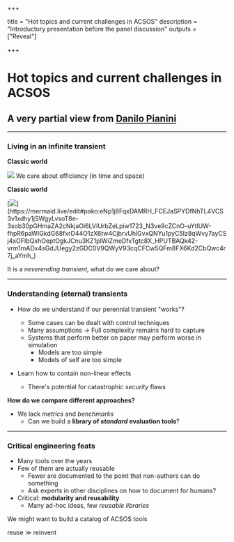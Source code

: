  
+++

title = "Hot topics and current challenges in ACSOS"
description = "Introductory presentation before the panel discussion"
outputs = ["Reveal"]

+++


# Hot topics and current challenges in ACSOS

## A very partial view from [Danilo Pianini](mailto:danilo.pianini@unibo.it)

---

### Living in an infinite transient

**Classic world**

[![](https://mermaid.ink/svg/pako:eNodjbEKAyEQRH9FFsTm_AGLVGkCgYSktVl0Lyc5NXgrRxD_PV664fFmpoHLnsCAlC2kwEY0xQtFUkZ5LG_Vu5Q2zWve3YKFxfVhkxCX9KkstC6EXuuTuJfsaNsG2UtgOtCt8nBggkglYvDjox1VC_99C2ZETzPWlS3Y1IeKlfPzmxwYLpUmqB-PTOeAr4IRzIzrRv0Ht2g8Cg)](https://mermaid.live/edit#pako:eNodjbEKAyEQRH9FFsTm_AGLVGkCgYSktVl0Lyc5NXgrRxD_PV664fFmpoHLnsCAlC2kwEY0xQtFUkZ5LG_Vu5Q2zWve3YKFxfVhkxCX9KkstC6EXuuTuJfsaNsG2UtgOtCt8nBggkglYvDjox1VC_99C2ZETzPWlS3Y1IeKlfPzmxwYLpUmqB-PTOeAr4IRzIzrRv0Ht2g8Cg)
We care about efficiency (in time and space)

**Classic world**

[![](https://mermaid.ink/svg/pako:eNp1j8FqxDAMRH_FCEJaSPYDfNhTL4VCS3v1xdhy1jSWgyLvsoT8e-3sob30pGHmaZA2cNkjaOi6LVIUrbZeLpiw1723_N3ve9cZCnO-uYtlUW-fhpR6paWIGkdG68fxrD44O1zX6tw4CjbrvUhlGvxQNYu1pyC5Iz8qWvy7ayCSj4xOFIbQxhOeptOgkJCnu3KZ1pIWiZmeDfxTgtc8X_HPUTBAQk42-vrm1mADx4sGdJUegy2zGDC0V9QWyV93cqCFCw5QFm8FX6Kd2CbQwc4r7j_aYmh_)](https://mermaid.live/edit#pako:eNp1j8FqxDAMRH_FCEJaSPYDfNhTL4VCS3v1xdhy1jSWgyLvsoT8e-3sob30pGHmaZA2cNkjaOi6LVIUrbZeLpiw1723_N3ve9cZCnO-uYtlUW-fhpR6paWIGkdG68fxrD44O1zX6tw4CjbrvUhlGvxQNYu1pyC5Iz8qWvy7ayCSj4xOFIbQxhOeptOgkJCnu3KZ1pIWiZmeDfxTgtc8X_HPUTBAQk42-vrm1mADx4sGdJUegy2zGDC0V9QWyV93cqCFCw5QFm8FX6Kd2CbQwc4r7j_aYmh_)

It is a *neverending transient*, what do we care about?

---

### Understanding (eternal) transients

* How do we understand if our perennial transient "works"?
  * Some cases can be dealt with control techniques
  * Many assumptions $\rightarrow$ Full complexity remains hard to capture
  * Systems that perform better on paper may perform worse in simulation
    * Models are too simple
    * Models of self are too simple

* Learn how to contain non-linear effects
  * There's potential for catastrophic *security* flaws

**How do we compare different approaches?**

* We lack *metrics* and *benchmarks*
  * Can we build a **library of *standard* evaluation tools**?

---

### Critical engineering feats

* Many tools over the years
* Few of them are actually reusable
  * Fewer are documented to the point that non-authors can do something
  * Ask experts in other disciplines on how to document for humans?
* Critical: **modularity and reusability**
  * Many ad-hoc ideas, few *reusable libraries*

We might want to build a catalog of ACSOS tools

reuse $\gg$ reinvent
